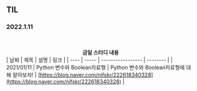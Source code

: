 ## TIL

### 2022.1.11

<br/>

<b> <center>금일 스터디 내용 </center> </b>
| 날짜 | 제목  | 설명              | 링크     |
| ---- | ----- | ----------------- | -------- |
| 2021/01/11 | Python 변수와 Boolean자료형  | Python 변수와 Boolean자료형에 대해 알아보자! | [https://blog.naver.com/nifskr/222618340328](https://blog.naver.com/nifskr/222618340328) |


